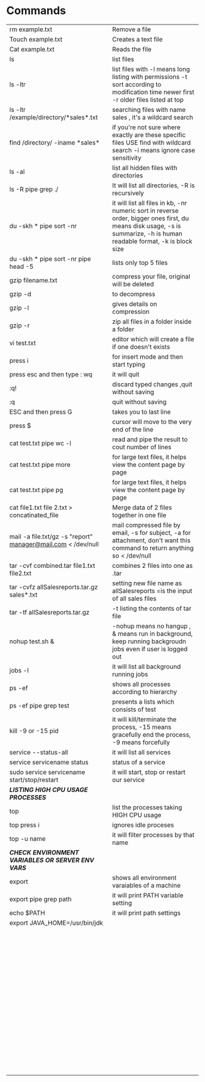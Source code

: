 # Commands


|   |   |
|---|---|
|  rm example.txt |  Remove a file |
| Touch example.txt  |   Creates a text file|
| Cat example.txt |  Reads the file |
| ls  |    list files|
|  ls -ltr | list files with -l means long listing with permissions -t sort according to modification time newer first  -r older files listed at top |
|ls -ltr /example/directory/\*sales\*.txt   | searching files with name sales , it's a wildcard search  |
| find /directory/ -iname \*sales\*  | if you're not sure where exactly are these specific files  USE find with wildcard search -i means ignore case sensitivity|
| ls -al   | list all hidden files with directories  |
| ls -R  pipe grep ./ | It will list all directories, -R is recursively  |
|  du -skh * pipe sort -nr | it will list all files in kb, -nr numeric sort in reverse order, bigger ones first, du means disk usage, -s is summarize, -h is human readable format, -k is block size   |
| du -skh * pipe sort -nr pipe head -5 | lists only top 5 files  |
| gzip filename.txt  | compress your file, original will be deleted  |
| gzip -d   | to decompress    |
| gzip -l  | gives details on compression   |
| gzip -r  | zip all files in a folder inside a folder   |
| vi test.txt | editor which will create a file if one doesn't exists  |
| press i  | for insert mode and then start typing   |
| press esc and then type : wq|  it will quit |
| :q!     | discard typed changes ,quit without saving  |
|  :q | quit without saving  |
|  ESC and then press G | takes you to last line  |
|  press $ | cursor will move to the very end of the line   |
| cat test.txt pipe wc -l  | read and pipe the result to cout number of lines   |
| cat test.txt pipe more  |  for large text files, it helps view the content page by page |
| cat test.txt pipe pg  | for large text files, it helps view the content page by page  |
| cat file1.txt file 2.txt > concatinated_file  | Merge data of 2 files together in one file   |
| mail -a file.txt/gz -s "report"  manager@mail.com < /dev/null   |  mail compressed file by email, -s for subject, -a for attachment, don't want this command to return anything so < /dev/null |
| tar -cvf combined.tar file1.txt file2.txt | combines 2 files into one as .tar   |
| tar -cvfz allSalesreports.tar.gz sales*.txt | setting new file name as allSalesreports =is the input of all sales files    |
|tar -tf allSalesreports.tar.gz  | -t listing the contents of tar file   |
|nohup test.sh &   | -nohup means  no hangup , & means run in background, keep running backgroudn jobs even if user is logged out   |
|jobs -l   | it will  list all background running jobs   |
|ps -ef   |  shows all processes according to hierarchy |
|ps -ef pipe grep test   | presents a lists which consists of test   |
|kill -9 or -15 pid  | it will kill/terminate the process, -15 means gracefully end the process, -9 means forcefully   |
|service --status-all | it will list all services   |
|service servicename status   | status of a service  |
|sudo service servicename start/stop/restart   | it will start, stop or restart our service  |
| **_LISTING HIGH CPU USAGE PROCESSES_** | 
|top   | list the processes taking HIGH CPU usage  |
|top press i   | ignores idle proceses  |
|top -u name   | it will filter processes by that name |
| **_CHECK ENVIRONMENT VARIABLES OR SERVER ENV VARS_** |
|export | shows all environment varaiables of a machine |  
|export pipe grep path   |  it will print PATH variable setting |
|echo $PATH   | it will print path settings  |
|export JAVA_HOME=/usr/bin/jdk  |   |
|   |   |
|   |   |
|   |   |
|   |   |
|   |   |
|   |   |
|   |   |
|   |   |
|   |   |
|   |   |
|   |   |
|   |   |
|   |   |
|   |   |
|   |   |
|   |   |
|   |   |
|   |   |
|   |   |
|   |   |
|   |   |
|   |   |
|   |   |
|   |   |
|   |   |
|   |   |
|   |   |
|   |   |
|   |   |
|   |   |
|   |   |
|   |   |
|   |   |
|   |   |
|   |   |
|   |   |
|   |   |
|   |   |
|   |   |
|   |   |
|   |   |
|   |   |
|   |   |
|   |   |
|   |   |
|   |   |
|   |   |
|   |   |
|   |   |
|   |   |
|   |   |
|   |   |
|   |   |
|   |   |
|   |   |
|   |   |
|   |   |
|   |   |
|   |   |
|   |   |
|   |   |
|   |   |
|   |   |
|   |   |
